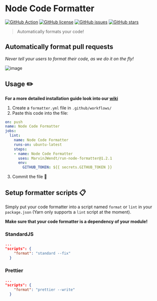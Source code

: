 # Node Code Formatter

[![GitHub Action](https://img.shields.io/badge/-GitHub_Action-black?logo=github&style=flat-square)](https://github.com/marketplace/actions/node-code-formatter)
[![GitHub license](https://img.shields.io/github/license/MarvinJWendt/run-node-formatter?style=flat-square)](https://github.com/MarvinJWendt/run-node-formatter/blob/master/LICENSE)
[![GitHub issues](https://img.shields.io/github/issues/MarvinJWendt/run-node-formatter)](https://github.com/MarvinJWendt/run-node-formatter/issues)
[![GitHub stars](https://img.shields.io/github/stars/MarvinJWendt/run-node-formatter?style=flat-square)](https://github.com/MarvinJWendt/run-node-formatter/stargazers)

> Automatically formats your code!

## Automatically format pull requests

_Never tell your users to format their code, as we do it on the fly!_

![image](https://user-images.githubusercontent.com/31022056/64829627-6457d300-d5cd-11e9-9bc0-6a35d095ec64.png)

## Usage :pencil2:

**For a more detailed installation guide look into our [wiki](https://github.com/MarvinJWendt/run-node-formatter/wiki)**

1. Create a `formatter.yml` file in `.github/workflows/`
2. Paste this code into the file:

```yml
on: push
name: Node Code Formatter
jobs:
  lint:
    name: Node Code Formatter
    runs-on: ubuntu-latest
    steps:
    - name: Node Code Formatter
      uses: MarvinJWendt/run-node-formatter@1.2.1
      env:
        GITHUB_TOKEN: ${{ secrets.GITHUB_TOKEN }}
```

3. Commit the file :twisted_rightwards_arrows:

## Setup formatter scripts :clipboard:

Simply put your code formatter into a script named `format` or `lint` in your `package.json` (Yarn only supports a `lint` script at the moment).

**Make sure that your code formatter is a dependency of your module!**

### StandardJS

```json
...
"scripts": {
    "format": "standard --fix"
  }
```

### Prettier

```json
...
"scripts": {
    "format": "prettier --write"
  }
```
